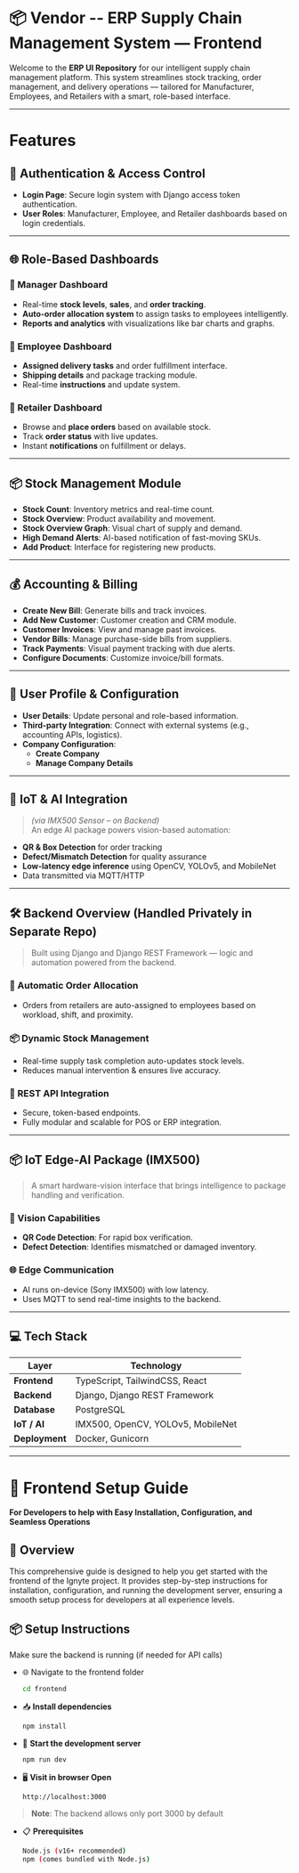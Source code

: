 # 📦 Vendor -- ERP Supply Chain Management System — Frontend

Welcome to the **ERP UI Repository** for our intelligent supply chain management platform. This system streamlines stock tracking, order management, and delivery operations — tailored for Manufacturer, Employees, and Retailers with a smart, role-based interface.

---
# Features
## 🔐 Authentication & Access Control

- **Login Page**: Secure login system with Django access token authentication.
- **User Roles**: Manufacturer, Employee, and Retailer dashboards based on login credentials.

---

## 🌐 Role-Based Dashboards

### 🧭 Manager Dashboard
- Real-time **stock levels**, **sales**, and **order tracking**.
- **Auto-order allocation system** to assign tasks to employees intelligently.
- **Reports and analytics** with visualizations like bar charts and graphs.

### 🚚 Employee Dashboard
- **Assigned delivery tasks** and order fulfillment interface.
- **Shipping details** and package tracking module.
- Real-time **instructions** and update system.

### 🛒 Retailer Dashboard
- Browse and **place orders** based on available stock.
- Track **order status** with live updates.
- Instant **notifications** on fulfillment or delays.

---

## 📦 Stock Management Module

- **Stock Count**: Inventory metrics and real-time count.
- **Stock Overview**: Product availability and movement.
- **Stock Overview Graph**: Visual chart of supply and demand.
- **High Demand Alerts**: AI-based notification of fast-moving SKUs.
- **Add Product**: Interface for registering new products.

---

## 💰 Accounting & Billing

- **Create New Bill**: Generate bills and track invoices.
- **Add New Customer**: Customer creation and CRM module.
- **Customer Invoices**: View and manage past invoices.
- **Vendor Bills**: Manage purchase-side bills from suppliers.
- **Track Payments**: Visual payment tracking with due alerts.
- **Configure Documents**: Customize invoice/bill formats.

---

## 👤 User Profile & Configuration

- **User Details**: Update personal and role-based information.
- **Third-party Integration**: Connect with external systems (e.g., accounting APIs, logistics).
- **Company Configuration**:
  - **Create Company**
  - **Manage Company Details**

---

## 🧠 IoT & AI Integration

> *(via IMX500 Sensor – on Backend)*  
An edge AI package powers vision-based automation:
- **QR & Box Detection** for order tracking
- **Defect/Mismatch Detection** for quality assurance
- **Low-latency edge inference** using OpenCV, YOLOv5, and MobileNet
- Data transmitted via MQTT/HTTP

---

## 🛠️ Backend Overview (Handled Privately in Separate Repo)

> Built using Django and Django REST Framework — logic and automation powered from the backend.

### 🔄 Automatic Order Allocation
- Orders from retailers are auto-assigned to employees based on workload, shift, and proximity.

### 📦 Dynamic Stock Management
- Real-time supply task completion auto-updates stock levels.
- Reduces manual intervention & ensures live accuracy.

### 🔐 REST API Integration
- Secure, token-based endpoints.
- Fully modular and scalable for POS or ERP integration.

---

## 📦 IoT Edge-AI Package (IMX500)

> A smart hardware-vision interface that brings intelligence to package handling and verification.

### 🧠 Vision Capabilities
- **QR Code Detection**: For rapid box verification.
- **Defect Detection**: Identifies mismatched or damaged inventory.

### 🌐 Edge Communication
- AI runs on-device (Sony IMX500) with low latency.
- Uses MQTT to send real-time insights to the backend.

---

## 💻 Tech Stack

| Layer | Technology |
|-------|------------|
| **Frontend** |  TypeScript, TailwindCSS, React |
| **Backend** | Django, Django REST Framework |
| **Database** | PostgreSQL |
| **IoT / AI** | IMX500, OpenCV, YOLOv5, MobileNet |
| **Deployment** | Docker, Gunicorn |

---

# 🚀 Frontend Setup Guide
**For Developers to help with Easy Installation, Configuration, and Seamless Operations**

## 🧩 Overview
This comprehensive guide is designed to help you get started with the frontend of the Ignyte project. It provides step-by-step instructions for installation, configuration, and running the development server, ensuring a smooth setup process for developers at all experience levels.

## 📦 Setup Instructions
Make sure the backend is running (if needed for API calls)
- 🌐 Navigate to the frontend folder
  ```bash
  cd frontend
- 📥 **Install dependencies**
  ```bash
  npm install
- 🔄 **Start the development server**
  ```bash
  npm run dev
- 🖥️ **Visit in browser Open**
  ```bash
  http://localhost:3000
>**Note**: The backend allows only port 3000 by default 
- 📋 **Prerequisites**
  ```bash
  Node.js (v16+ recommended)
  npm (comes bundled with Node.js)
